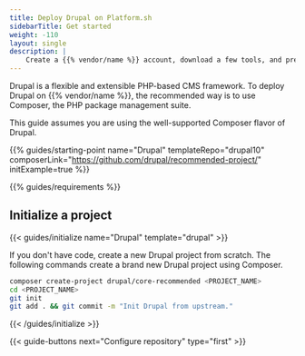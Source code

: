 ```yaml
---
title: Deploy Drupal on Platform.sh
sidebarTitle: Get started
weight: -110
layout: single
description: |
    Create a {{% vendor/name %}} account, download a few tools, and prepare to deploy Drupal.
---
```


Drupal is a flexible and extensible PHP-based CMS framework. To deploy Drupal on {{% vendor/name %}}, the recommended way is to use Composer, the PHP package management suite.

This guide assumes you are using the well-supported Composer flavor of Drupal.

{{% guides/starting-point name="Drupal" templateRepo="drupal10" composerLink="https://github.com/drupal/recommended-project/" initExample=true %}}

{{% guides/requirements %}}

## Initialize a project

{{< guides/initialize name="Drupal" template="drupal" >}}

If you don't have code, create a new Drupal project from scratch.
The following commands create a brand new Drupal project using Composer.

```bash
composer create-project drupal/core-recommended <PROJECT_NAME>
cd <PROJECT_NAME>
git init
git add . && git commit -m "Init Drupal from upstream."
```

{{< /guides/initialize >}}

{{< guide-buttons next="Configure repository" type="first" >}}
